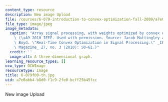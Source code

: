 ```yaml
---
content_type: resource
description: New image Upload
file: /courses/6-079-introduction-to-convex-optimization-fall-2009/a7e0abb4b8d0f1c92fe0bcff25b45fcc_6-079f09-th.jpg
file_type: image/jpeg
image_metadata:
  caption: "Array signal processing, with weights optimized by convex optimization.\
    \ (\xA9 2010 IEEE. Used with permission. Source: Jacob Mattingley and Stephen\
    \ Boyd. \"Real-Time Convex Optimization in Signal Processing.\" _IEEE Signal Processing\
    \ Magazine_ 27, no. 3 (2010): 50-61.)"
  credit: ''
  image-alt: A three-dimensional graph.
learning_resource_types: []
ocw_type: OCWImage
resourcetype: Image
title: 6-079f09-th.jpg
uid: a7e0abb4-b8d0-f1c9-2fe0-bcff25b45fcc
---
```

New image Upload

